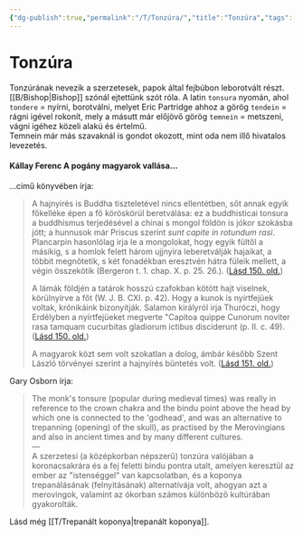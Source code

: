 ```yaml
---
{"dg-publish":true,"permalink":"/T/Tonzúra/","title":"Tonzúra","tags":["Englishtexttranslated"],"created":"2024-02-10T12:59","updated":"2024-10-26T00:39"}
---
```



# Tonzúra

Tonzúrának nevezik a szerzetesek, papok által fejbúbon leborotvált részt. [[B/Bishop\|Bishop]] szónál ejtettünk szót róla. A latin `tonsura` nyomán, ahol `tondere` = nyírni, borotválni, melyet Eric Partridge ahhoz a görög `tendein` = rágni igével rokonít, mely a másutt már előjövő görög `temnein` = metszeni, vágni igéhez közeli alakú és értelmű.  
Temnein már más szavaknál is gondot okozott, mint oda nem illő hivatalos levezetés.  
  

#### Kállay Ferenc A pogány magyarok vallása...

...című könyvében írja:
> A hajnyirés is Buddha tiszteletével nincs ellentétben, sőt annak egyik főkelléke épen a fő köröskörül beretválása: ez a buddhisticai tonsura a buddhismus terjedésével a chinai s mongol földön is jókor szokásba jött; a hunnusok már Priscus szerint *sunt capite in rotundum rasi*. Plancarpin hasonlólag irja le a mongolokat, hogy egyik fültől a másikig, s a homlok felett három ujjnyira leberetválják hajaikat, a többit megnőtetik, s két fonadékban eresztvén hátra füleik mellett, a végin összekötik (Bergeron t. 1. chap. X. p. 25. 26.). ([Lásd 150. old.](zotero://open-pdf/library/items/DFI47XPY?page=150&annotation=SNPJH94J))
> 
> A lámák földjén a tatárok hosszú czafokban kötött hajt viselnek, körülnyírve a főt (W. J. B. CXI. p. 42). Hogy a kunok is nyírtfejüek voltak, krónikáink bizonyítják. Salamon királyról irja Thuróczi, hogy Erdélyben a nyírtfejüeket megverte "Capitoa quippe Cunorum noviter rasa tamquam cucurbitas gladiorum ictibus disciderunt (p. II. c. 49). ([Lásd 150. old.](zotero://open-pdf/library/items/DFI47XPY?page=150&annotation=5QVHGWGB))
> 
> A magyarok közt sem volt szokatlan a dolog, ámbár később Szent László törvényei szerint a hajnyírés büntetés volt. ([Lásd 151. old.](zotero://open-pdf/library/items/DFI47XPY?page=151&annotation=QM4WSWXB))  

Gary Osborn írja:  
> The monk's tonsure (popular during medieval times) was really in reference to the crown chakra and the bindu point above the head by which one is connected to the 'godhead', and was an alternative to trepanning (opening) of the skull), as practised by the Merovingians and also in ancient times and by many different cultures.  
> —  
> A szerzetesi (a középkorban népszerű) tonzúra valójában a koronacsakrára és a fej feletti bindu pontra utalt, amelyen keresztül az ember az "istenséggel" van kapcsolatban, és a koponya trepanálásának (felnyitásának) alternatívája volt, ahogyan azt a merovingok, valamint az ókorban számos különböző kultúrában gyakorolták.  

Lásd még [[T/Trepanált koponya\|trepanált koponya]].  